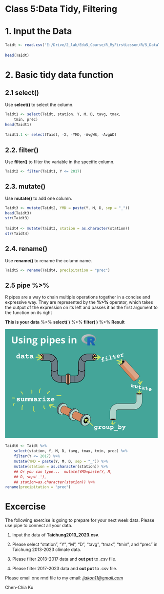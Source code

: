 # **Class 5:Data Tidy, Filtering**

# 1. Input the Data

``` r
Taidt <- read.csv("E:/Drive/2_lab/Edu5_Course/R_MyFirstLesson/R/5_DataTidy_Filtering/Attachment/Taichung2013_2023.csv")

head(Taidt)
```

# 2. Basic tidy data function

## 2.1 select()

Use **select()** to select the column.

``` r
Taidt1 <- select(Taidt, station, Y, M, D, tavg, tmax,
    tmin, prec)
head(Taidt1)

Taidt1.1 <- select(Taidt, -X, -YMD, -AvgWS, -AvgWD)
```

## 2.2. filter()

Use **filter()** to filter the variable in the specific column.

``` r
Taidt2 <- filter(Taidt1, Y <= 2017)
```

## 2.3. mutate()

Use **mutate()** to add one column.

``` r
Taidt3 <- mutate(Taidt2, YMD = paste(Y, M, D, sep = "_"))
head(Taidt3)
str(Taidt3)

Taidt4 <- mutate(Taidt3, station = as.character(station))
str(Taidt4)
```

## 2.4. rename()

Use **rename()** to rename the column name.

``` r
Taidt5 <- rename(Taidt4, precipitation = "prec")
```

## 2.5 pipe %\>%

R pipes are a way to chain multiple operations together in a concise and
expressive way. They are represented by the **%\>%** operator, which
takes the output of the expression on its left and passes it as the
first argument to the function on its right

**This is your data** %\>% **select( )** %\>% **filter( )** %\>%
**Result**

<img src="Attachment/pipes_image0.png" width="500"/>

``` r
Taidt6 <- Taidt %>%
    select(station, Y, M, D, tavg, tmax, tmin, prec) %>%
    filter(Y <= 2017) %>%
    mutate(YMD = paste(Y, M, D, sep = "_")) %>%
    mutate(station = as.character(station)) %>%
    ## Or you can type...  mutate(YMD=paste(Y, M,
    ## D, sep='_'),
    ## station=as.character(station)) %>%
rename(precipitation = "prec")
```

# Excercise

The following exercise is going to prepare for your next week data.
Please use pipe to connect all your data.

1.  Input the data of **Taichung2013_2023.csv**.

2.  Please select “station”, “Y”, “M”, “D”, “tavg”, “tmax”, “tmin”, and
    “prec” in Taichung 2013-2023 climate data.

3.  Please filter 2013-2017 data and **out put** to .csv file.

4.  Please filter 2017-2023 data and **out put** to .csv file.

Please email one rmd file to my email:
<a href="mailto:jjakon11@gmail.com"
class="email"><em>jjakon11@gmail.com</em></a>

Chen-Chia Ku
